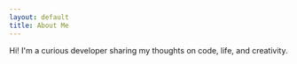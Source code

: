 ```yaml
---
layout: default
title: About Me
---
```


Hi! I'm a curious developer sharing my thoughts on code, life, and creativity.
